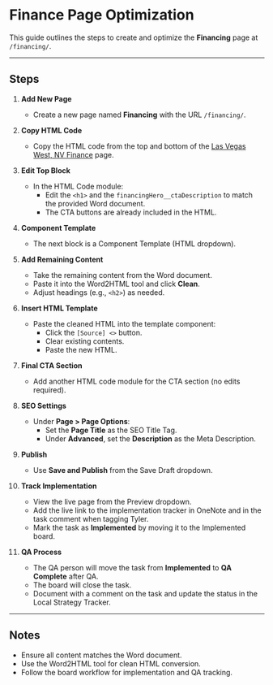 # Finance Page Optimization

This guide outlines the steps to create and optimize the **Financing** page at `/financing/`.


---

## Steps

1. **Add New Page**
    - Create a new page named **Financing** with the URL `/financing/`.

2. **Copy HTML Code**
    - Copy the HTML code from the top and bottom of the [Las Vegas West, NV Finance](https://floorcoveringsinternational.cloudfrontend.net/app/builder/1986092/25732934) page.

3. **Edit Top Block**
    - In the HTML Code module:
        - Edit the `<h1>` and the `financingHero__ctaDescription` to match the provided Word document.
        - The CTA buttons are already included in the HTML.

4. **Component Template**
    - The next block is a Component Template (HTML dropdown).

5. **Add Remaining Content**
    - Take the remaining content from the Word document.
    - Paste it into the Word2HTML tool and click **Clean**.
    - Adjust headings (e.g., `<h2>`) as needed.

6. **Insert HTML Template**
    - Paste the cleaned HTML into the template component:
        - Click the `[Source] <>` button.
        - Clear existing contents.
        - Paste the new HTML.

7. **Final CTA Section**
    - Add another HTML code module for the CTA section (no edits required).

8. **SEO Settings**
    - Under **Page > Page Options**:
        - Set the **Page Title** as the SEO Title Tag.
        - Under **Advanced**, set the **Description** as the Meta Description.

9. **Publish**
    - Use **Save and Publish** from the Save Draft dropdown.

10. **Track Implementation**
    - View the live page from the Preview dropdown.
    - Add the live link to the implementation tracker in OneNote and in the task comment when tagging Tyler.
    - Mark the task as **Implemented** by moving it to the Implemented board.

11. **QA Process**
    - The QA person will move the task from **Implemented** to **QA Complete** after QA.
    - The board will close the task.
    - Document with a comment on the task and update the status in the Local Strategy Tracker.

---

## Notes

- Ensure all content matches the Word document.
- Use the Word2HTML tool for clean HTML conversion.
- Follow the board workflow for implementation and QA tracking.
